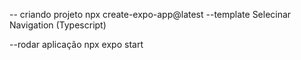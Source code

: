 -- criando projeto
npx create-expo-app@latest --template
Selecinar Navigation (Typescript)

--rodar aplicação
npx expo start